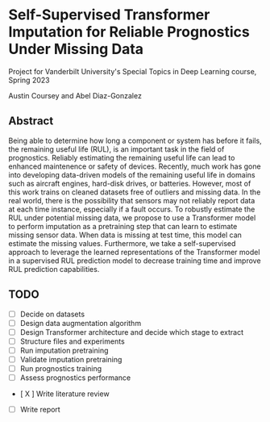 # Self-Supervised Transformer Imputation for Reliable Prognostics Under Missing Data
Project for Vanderbilt University's Special Topics in Deep Learning course, Spring 2023

Austin Coursey and Abel Diaz-Gonzalez

## Abstract

Being able to determine how long a component or system has before it fails, the remaining useful life (RUL), is an important task in the field of prognostics. Reliably estimating the remaining useful life can lead to enhanced maintenence or safety of devices. Recently, much work has gone into developing data-driven models of the remaining useful life in domains such as aircraft engines, hard-disk drives, or batteries. However, most of this work trains on cleaned datasets free of outliers and missing data. In the real world, there is the possibility that sensors may not reliably report data at each time instance, especially if a fault occurs. To robustly estimate the RUL under potential missing data, we propose to use a Transformer model to perform imputation as a pretraining step that can learn to estimate missing sensor data. When data is missing at test time, this model can estimate the missing values. Furthermore, we take a self-supervised approach to leverage the learned representations of the Transformer model in a supervised RUL prediction model to decrease training time and improve RUL prediction capabilities.

## TODO

- [ ] Decide on datasets
- [ ] Design data augmentation algorithm
- [ ] Design Transformer architecture and decide which stage to extract
- [ ] Structure files and experiments
- [ ] Run imputation pretraining
- [ ] Validate imputation pretraining
- [ ] Run prognostics training
- [ ] Assess prognostics performance
- [ X ] Write literature review
- [ ] Write report
